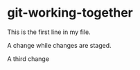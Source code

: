 # git-working-together

This is the first line in my file.

A change while changes are staged.

A third change